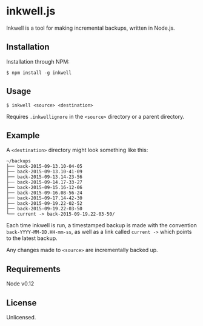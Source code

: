 # inkwell.js

Inkwell is a tool for making incremental backups, written in Node.js.

## Installation

Installation through NPM:

```
$ npm install -g inkwell
```

## Usage

```
$ inkwell <source> <destination>
```

Requires `.inkwellignore` in the `<source>` directory or a parent directory.

## Example

A `<destination>` directory might look something like this:

```
~/backups
├── back-2015-09-13.10-04-05
├── back-2015-09-13.10-41-09
├── back-2015-09-13.14-23-56
├── back-2015-09-14.17-33-27
├── back-2015-09-15.16-12-06
├── back-2015-09-16.08-56-24
├── back-2015-09-17.14-42-30
├── back-2015-09-19.22-02-52
├── back-2015-09-19.22-03-50
└── current -> back-2015-09-19.22-03-50/
```

Each time inkwell is run, a timestamped backup is made with the convention `back-YYYY-MM-DD.HH-mm-ss`, as well as a link called `current ->` which points to the latest backup.

Any changes made to `<source>` are incrementally backed up.

## Requirements

Node v0.12

## License

Unlicensed. 
